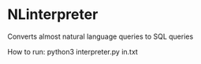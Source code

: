 # NLinterpreter
Converts almost natural language queries to SQL queries

How to run:
python3 interpreter.py in.txt
